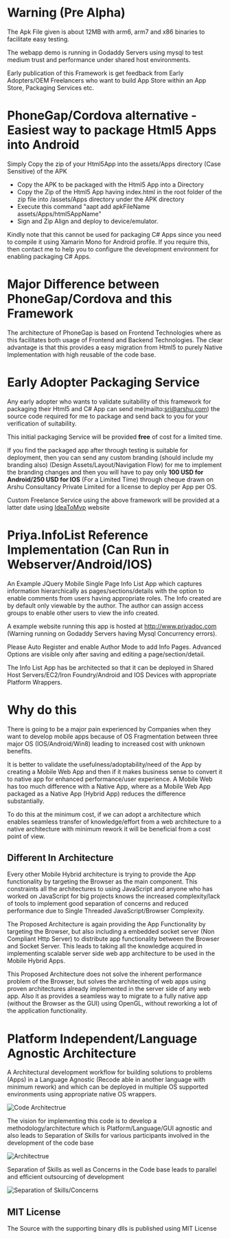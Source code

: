# Warning (Pre Alpha)

The Apk File given is about 12MB with arm6, arm7 and x86 binaries to facilitate easy testing. 

The webapp demo is running in Godaddy Servers using mysql to test medium trust and performance under shared host environments.

Early publication of this Framework is get feedback from Early Adopters/OEM Freelancers who want to build App Store within an App Store, Packaging Services etc.
 
# PhoneGap/Cordova alternative - Easiest way to package Html5 Apps into Android

Simply Copy the zip of your Html5App into the assets/Apps directory (Case Sensitive) of the APK

* Copy the APK to be packaged with the Html5 App into a Directory
* Copy the Zip of the Html5 App having index.html in the root folder of the zip file into /assets/Apps directory under the APK directory
* Execute this command "aapt add apkFileName assets/Apps/html5AppName"
* Sign and Zip Align and deploy to device/emulator.

Kindly note that this cannot be used for packaging C# Apps since you need to compile it using Xamarin Mono for Android profile. If you require this, then contact me to help you to configure the development environment for enabling packaging C# Apps.

# Major Difference between PhoneGap/Cordova and this Framework

The architecture of PhoneGap is based on Frontend Technologies where as this facilitates both usage of Frontend and Backend Technologies. 
The clear advantage is that this provides a easy migration from Html5 to purely Native Implementation with high reusable of the code base.

# Early Adopter Packaging Service

Any early adopter who wants to validate suitability of this framework for packaging their Html5 and C# App can send me(mailto:sri@arshu.com) the source code required for me to package and send back to you for your verification of suitability.

This initial packaging Service will be provided **free** of cost for a limited time. 

If you find the packaged app after through testing is suitable for deployment, then you can send any custom branding (should include my branding also) (Design Assets/Layout/Navigation Flow) 
for me to implement the branding changes and then you will have to pay only **100 USD for Android/250 USD for IOS** (For a Limited Time) through cheque drawn on Arshu Consultancy Private Limited for a license to deploy per App per OS.

Custom Freelance Service using the above framework will be provided at a latter date using [IdeaToMvp](http:www.ideatomvp.com) website

# Priya.InfoList Reference Implementation (Can Run in Webserver/Android/IOS)
 
An Example JQuery Mobile Single Page Info List App which captures information hierarchically as pages/sections/details with the option to enable comments from users having appropriate roles. 
The Info created are by default only viewable by the author. The author can assign access groups to enable other users to view the info created.

A example website running this app is hosted at http://www.priyadoc.com (Warning running on Godaddy Servers having Mysql Concurrency errors). 

Please Auto Register and enable Author Mode to add Info Pages. Advanced Options are visible only after saving and editing a page/section/detail.

The Info List App has be architected so that it can be deployed in Shared Host Servers/EC2/Iron Foundry/Android and IOS Devices with appropriate Platform Wrappers.

# Why do this

There is going to be a major pain experienced by Companies when they want to develop mobile apps because of OS Fragmentation between three major OS (IOS/Android/Win8) leading to increased cost with unknown benefits. 

It is better to validate the usefulness/adoptability/need of the App by creating a Mobile Web App and then if it makes business sense to convert it to native app for enhanced performance/user experience. A Mobile Web has too much difference with a Native App, where as a Mobile Web App packaged as a Native App (Hybrid App) reduces the difference substantially.

To do this at the minimum cost, if we can adopt a architecture which enables seamless transfer of knowledge/effort from a web architecture to a native architecture with minimum rework it will be beneficial from a cost point of view.

## Different In Architecture

Every other Mobile Hybrid architecture is trying to provide the App functionality by targeting the Browser as the main component. This constraints all the architectures to using JavaScript and anyone who has worked on JavaScript for big projects knows the increased complexity/lack of tools to implement good separation of concerns and reduced performance due to Single Threaded JavaScript/Browser Complexity.

The Proposed Architecture is again providing the App Functionality by targeting the Browser, but also including a embedded socket server (Non Compliant Http Server) to distribute app functionality between the Browser and Socket Server. This leads to taking all the knowledge acquired in implementing scalable server side web app architecture to be used in the Mobile Hybrid Apps.

This Proposed Architecture does not solve the inherent performance problem of the Browser, but solves the architecting of web apps using proven architectures already implemented in the server side of any web app. Also it as provides a seamless way to migrate to a fully native app (without the Browser as the GUI) using OpenGL, without reworking a lot of the application functionality.


# Platform Independent/Language Agnostic Architecture

A Architectural development workflow for building solutions to problems (Apps) in a Language Agnostic (Recode able in another language with minimum rework) and which can be deployed in multiple OS supported environments using appropriate native OS wrappers.

![Code Architectrue](https://raw.github.com/Srid68/Priya.InfoList/master/Document/Architecture2.png "Code Architecture")

The vision for implementing this code is to develop a methodology/architecture which is Platform/Language/GUI agnostic and also leads to Separation of Skills for various participants involved in the development of the code base

![Architectrue](https://raw.github.com/Srid68/Priya.InfoList/master/Document/Architecture3.png "Architecture")

Separation of Skills as well as Concerns in the Code base leads to parallel and efficient outsourcing of development

![Separation of Skills/Concerns](https://raw.github.com/Srid68/Priya.InfoList/master/Document/Architecture1.png "Separation of Skills/Concerns")

## MIT License
The Source with the supporting binary dlls is published using MIT License

